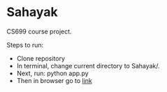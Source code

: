# Sahayak
CS699 course project.

Steps to run:
- Clone repository
- In terminal, change current directory to Sahayak/.
- Next, run: python app.py
- Then in browser go to [link](http://127.0.0.1:5000/)

